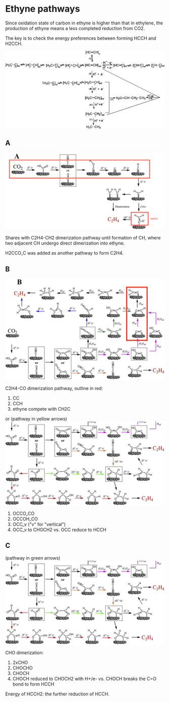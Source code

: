 # Ethyne pathways

Since oxidation state of carbon in ethyne is higher than that in ethylene, the production of ethyne means a less completed reduction from CO2.

The key is to check the energy preferences between forming HCCH and H2CCH.

![ethyne_compete](../Ethyne.gif)

## A

![pathway_a](./ethylene_a_annotated.png)

Shares with C2H4-CH2 dimerization pathway until formation of CH, where two adjacent CH undergo direct dimerization into ethyne.

H2CCO_C was added as another pathway to form C2H4.

## B

![ethylene_b1](./ethylene_b1.png)

C2H4-CO dimerization pathway, outline in red:

1. CC
2. CCH
3. ethyne compete with CH2C

or (pathway in yellow arrows)
![ethylene_b2](./ethylene_b2.png)

1. OCCO_CO
2. OCCOH_CO
3. OCC_v ("v" for "vertical")
4. OCC_v to CHOCH2 vs. OCC reduce to HCCH

## C

(pathway in green arrows)
![ethylene_b2](./ethylene_b2.png)

CHO dimerization:

1. 2xCHO
2. CHOCHO
3. CHOCH
4. CHOCH reduced to CHOCH2 with H+/e- vs. CHOCH breaks the C=O bond to form HCCH

Energy of HCCH2: the further reduction of HCCH.
